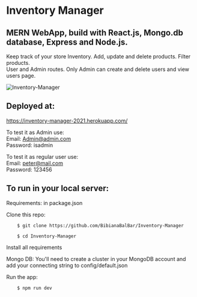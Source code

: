 # Inventory Manager

## MERN WebApp, build with React.js, Mongo.db database, Express and Node.js.

Keep track of your store Inventory. Add, update and delete products. Filter products. \
User and Admin routes. Only Admin can create and delete users and view users page.

![Inventory-Manager](https://github.com/BibianaBalBar/Inventory-Manager/blob/main/img/inventory.gif)

## Deployed at:

https://inventory-manager-2021.herokuapp.com/

To test it as Admin use:\
Email: Admin@admin.com \
Password: isadmin

To test it as regular user use:\
Email: peter@mail.com \
Password: 123456

## To run in your local server:

Requirements: in package.json

Clone this repo:

        $ git clone https://github.com/BibianaBalBar/Inventory-Manager

        $ cd Inventory-Manager

Install all requirements

Mongo DB: You'll need to create a cluster in your MongoDB account and add your connecting string to config/default.json

Run the app:

        $ npm run dev
